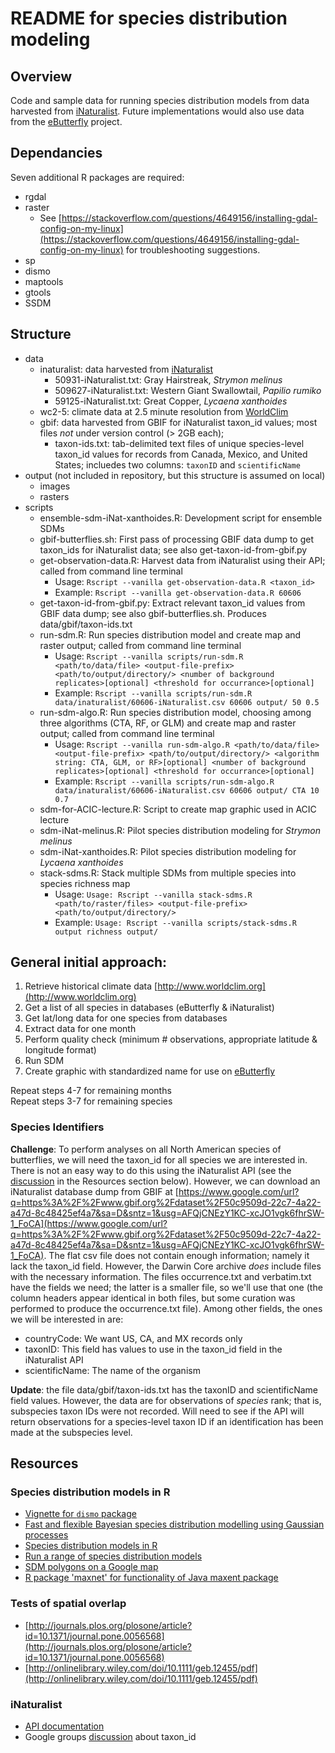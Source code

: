 # README for species distribution modeling

## Overview
Code and sample data for running species distribution models from data 
harvested from [iNaturalist](http://www.inaturalist.org). Future implementations 
would also use data from the [eButterfly](http://www.e-butterfly.org) project.

## Dependancies
Seven additional R packages are required:

+ rgdal
+ raster
  + See [https://stackoverflow.com/questions/4649156/installing-gdal-config-on-my-linux](https://stackoverflow.com/questions/4649156/installing-gdal-config-on-my-linux) for troubleshooting suggestions.
+ sp
+ dismo
+ maptools
+ gtools
+ SSDM

## Structure
+ data
  + inaturalist: data harvested from [iNaturalist](http://www.inaturalist.org)
    + 50931-iNaturalist.txt: Gray Hairstreak, _Strymon melinus_
    + 509627-iNaturalist.txt: Western Giant Swallowtail, _Papilio rumiko_
    + 59125-iNaturalist.txt: Great Copper, _Lycaena xanthoides_
  + wc2-5: climate data at 2.5 minute resolution from [WorldClim](http://www.worldclim.org)
  + gbif: data harvested from GBIF for iNaturalist taxon_id values; most files
  _not_ under version control (> 2GB each);
    + taxon-ids.txt: tab-delimited text files of unique species-level taxon_id
    values for records from Canada, Mexico, and United States; incluedes two
    columns: `taxonID` and `scientificName`
+ output (not included in repository, but this structure is assumed on local)
  + images
  + rasters
+ scripts
  + ensemble-sdm-iNat-xanthoides.R: Development script for ensemble SDMs
  + gbif-butterflies.sh: First pass of processing GBIF data dump to get taxon_ids
  for iNaturalist data; see also get-taxon-id-from-gbif.py
  + get-observation-data.R: Harvest data from iNaturalist using their API; 
  called from command line terminal
    + Usage: `Rscript --vanilla get-observation-data.R <taxon_id>`
    + Example: `Rscript --vanilla get-observation-data.R 60606`
  + get-taxon-id-from-gbif.py: Extract relevant taxon_id values from GBIF data 
  dump; see also gbif-butterflies.sh. Produces data/gbif/taxon-ids.txt
  + run-sdm.R: Run species distribution model and create map and raster output; 
  called from command line terminal
    + Usage: `Rscript --vanilla scripts/run-sdm.R <path/to/data/file> <output-file-prefix> <path/to/output/directory/> <number of background replicates>[optional] <threshold for occurrance>[optional]`
    + Example: `Rscript --vanilla scripts/run-sdm.R data/inaturalist/60606-iNaturalist.csv 60606 output/ 50 0.5`
  + run-sdm-algo.R: Run species distribution model, choosing among three algorithms (CTA, RF, or GLM)
  and create map and raster output; called from command line terminal
    + Usage: `Rscript --vanilla run-sdm-algo.R <path/to/data/file> <output-file-prefix> <path/to/output/directory/> <algorithm string: CTA, GLM, or RF>[optional] <number of background replicates>[optional] <threshold for occurrance>[optional]`
    + Example: `Rscript --vanilla scripts/run-sdm-algo.R data/inaturalist/60606-iNaturalist.csv 60606 output/ CTA 10 0.7`
  + sdm-for-ACIC-lecture.R: Script to create map graphic used in ACIC lecture
  + sdm-iNat-melinus.R: Pilot species distribution modeling for _Strymon melinus_
  + sdm-iNat-xanthoides.R: Pilot species distribution modeling for _Lycaena xanthoides_
  + stack-sdms.R: Stack multiple SDMs from multiple species into species richness map
    + Usage: `Usage: Rscript --vanilla stack-sdms.R <path/to/raster/files> <output-file-prefix> <path/to/output/directory/>`
    + Example: `Usage: Rscript --vanilla scripts/stack-sdms.R output richness output/`

## General initial approach:

1. Retrieve historical climate data [http://www.worldclim.org](http://www.worldclim.org)
2. Get a list of all species in databases (eButterfly & iNaturalist)
3. Get lat/long data for one species from databases
4. Extract data for one month
5. Perform quality check (minimum # observations, appropriate latitude & longitude format)
6. Run SDM
7. Create graphic with standardized name for use on [eButterfly](http://www.e-butterfly.org)

Repeat steps 4-7 for remaining months  
Repeat steps 3-7 for remaining species

### Species Identifiers
**Challenge**: To perform analyses on all North American species of butterflies, 
we will need the taxon_id for all species we are interested in. There is not an 
easy way to do this using the iNaturalist API (see the [discussion](#inaturalist)
in the Resources section below). However, we can download an iNaturalist database 
dump from GBIF at [https://www.google.com/url?q=https%3A%2F%2Fwww.gbif.org%2Fdataset%2F50c9509d-22c7-4a22-a47d-8c48425ef4a7&sa=D&sntz=1&usg=AFQjCNEzY1KC-xcJO1vgk6fhrSW-1_FoCA](https://www.google.com/url?q=https%3A%2F%2Fwww.gbif.org%2Fdataset%2F50c9509d-22c7-4a22-a47d-8c48425ef4a7&sa=D&sntz=1&usg=AFQjCNEzY1KC-xcJO1vgk6fhrSW-1_FoCA).
The flat csv file does not contain enough information; namely it lack the taxon_id
field. However, the Darwin Core archive _does_ include files with the necessary 
information. The files occurrence.txt and verbatim.txt have the fields we need; the 
latter is a smaller file, so we'll use that one (the column headers appear identical
in both files, but some curation was performed to produce the occurrence.txt file).
Among other fields, the ones we will be interested in are:

+ countryCode: We want US, CA, and MX records only
+ taxonID: This field has values to use in the taxon_id field in the iNaturalist API
+ scientificName: The name of the organism

**Update**: the file data/gbif/taxon-ids.txt has the taxonID and scientificName 
field values. However, the data are for observations of _species_ rank; that is, 
subspecies taxon IDs were not recorded. Will need to see if the API will return 
observations for a species-level taxon ID if an identification has been made at 
the subspecies level.

## Resources
### Species distribution models in R
+ [Vignette for `dismo` package](https://cran.r-project.org/web/packages/dismo/vignettes/sdm.pdf)
+ [Fast and flexible Bayesian species distribution modelling using Gaussian processes](http://onlinelibrary.wiley.com/doi/10.1111/2041-210X.12523/pdf)
+ [Species distribution models in R](http://www.molecularecologist.com/2013/04/species-distribution-models-in-r/)
+ [Run a range of species distribution models](https://rdrr.io/cran/biomod2/man/BIOMOD_Modeling.html)
+ [SDM polygons on a Google map](https://rdrr.io/rforge/dismo/man/gmap.html)
+ [R package 'maxnet' for functionality of Java maxent package](https://cran.r-project.org/web/packages/maxnet/maxnet.pdf)

### Tests of spatial overlap
+ [http://journals.plos.org/plosone/article?id=10.1371/journal.pone.0056568](http://journals.plos.org/plosone/article?id=10.1371/journal.pone.0056568)
+ [http://onlinelibrary.wiley.com/doi/10.1111/geb.12455/pdf](http://onlinelibrary.wiley.com/doi/10.1111/geb.12455/pdf)

### iNaturalist
+ [API documentation](https://www.inaturalist.org/pages/api+reference)
+ Google groups [discussion](https://groups.google.com/d/topic/inaturalist/gDpfMWXNxvE/discussion) about taxon_id